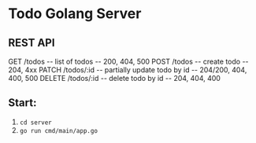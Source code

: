 # Todo Golang Server

## REST API

GET /todos -- list of todos -- 200, 404, 500
POST /todos -- create todo -- 204, 4xx
PATCH /todos/:id -- partially update todo by id -- 204/200, 404, 400, 500
DELETE /todos/:id -- delete todo by id -- 204, 404, 400

## Start:
1. `cd server`
2. `go run cmd/main/app.go`